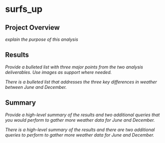 # surfs_up
## Project Overview
*explain the purpose of this analysis*
## Results
*Provide a bulleted list with three major points from the two analysis deliverables. Use images as support where needed.*


*There is a bulleted list that addresses the three key differences in weather between June and December.*
## Summary
*Provide a high-level summary of the results and two additional queries that you would perform to gather more weather data for June and December.*


*There is a high-level summary of the results and there are two additional queries to perform to gather more weather data for June and December.*
